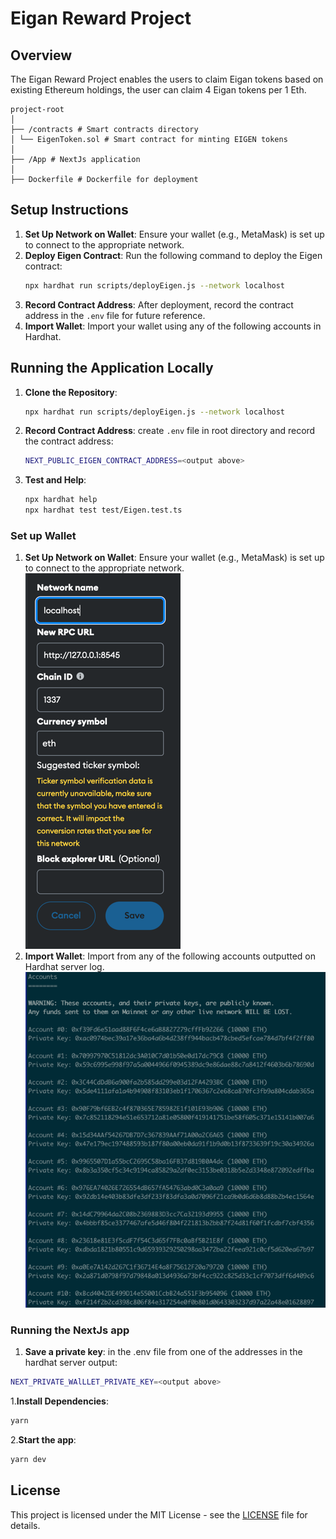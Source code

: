 # Eigan Reward Project 

## Overview
The Eigan Reward Project enables the users to claim Eigan tokens based on existing Ethereum holdings, the user can claim 4 Eigan tokens per 1 Eth. 


```
project-root
│
├── /contracts # Smart contracts directory
│ └── EigenToken.sol # Smart contract for minting EIGEN tokens
│
├── /App # NextJs application
│
├── Dockerfile # Dockerfile for deployment
```

## Setup Instructions

1. **Set Up Network on Wallet**: Ensure your wallet (e.g., MetaMask) is set up to connect to the appropriate network.
2. **Deploy Eigen Contract**: Run the following command to deploy the Eigen contract:
   ```bash
   npx hardhat run scripts/deployEigen.js --network localhost
   ```
3. **Record Contract Address**: After deployment, record the contract address in the `.env` file for future reference.
4. **Import Wallet**: Import your wallet using any of the following accounts in Hardhat.

## Running the Application Locally

1. **Clone the Repository**: 
   ```bash
   npx hardhat run scripts/deployEigen.js --network localhost
   ```
3. **Record Contract Address**: create `.env` file in root directory and record the contract address: 
    ```bash
    NEXT_PUBLIC_EIGEN_CONTRACT_ADDRESS=<output above>
    ``` 
3. **Test and Help**: 
   ```bash
   npx hardhat help
   npx hardhat test test/Eigen.test.ts
   ``` 
   
   
### Set up Wallet
1. **Set Up Network on Wallet**: Ensure your wallet (e.g., MetaMask) is set up to connect to the appropriate network.
    ![img.png](img.png)
2. **Import Wallet**: Import from any of the following accounts outputted on Hardhat server log.
    ![img_1.png](img_1.png)

### Running the NextJs app  
1. **Save a private key**: in the .env file from one of the addresses in the hardhat server output: 
```bash
NEXT_PRIVATE_WAlLLET_PRIVATE_KEY=<output above>
``` 
1.**Install Dependencies**: 
```bash
yarn 
```

2.**Start the app**: 
   ```bash
   yarn dev 
   ```




## License
This project is licensed under the MIT License - see the [LICENSE](LICENSE) file for details.